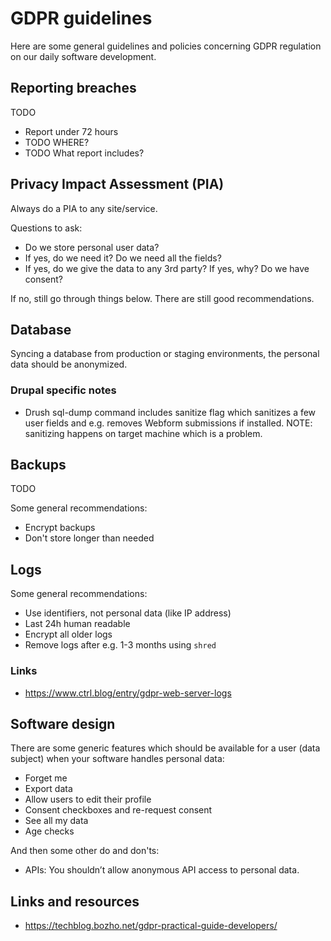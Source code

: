 # GDPR guidelines

Here are some general guidelines and policies concerning GDPR regulation on our daily software development.

## Reporting breaches

TODO

- Report under 72 hours
- TODO WHERE?
- TODO What report includes?

## Privacy Impact Assessment (PIA)

Always do a PIA to any site/service.

Questions to ask:

- Do we store personal user data?
- If yes, do we need it? Do we need all the fields?
- If yes, do we give the data to any 3rd party? If yes, why? Do we have consent?

If no, still go through things below. There are still good recommendations.

## Database

Syncing a database from production or staging environments, the personal data should be anonymized.

### Drupal specific notes

- Drush sql-dump command includes sanitize flag which sanitizes a few user fields and e.g. removes Webform submissions
if installed. NOTE: sanitizing happens on target machine which is a problem.

## Backups

TODO

Some general recommendations:

- Encrypt backups
- Don't store longer than needed

## Logs

Some general recommendations:

- Use identifiers, not personal data (like IP address)
- Last 24h human readable
- Encrypt all older logs
- Remove logs after e.g. 1-3 months using `shred`

### Links

- https://www.ctrl.blog/entry/gdpr-web-server-logs

## Software design

There are some generic features which should be available for a user (data subject) when your software handles personal
data:

- Forget me
- Export data
- Allow users to edit their profile
- Consent checkboxes and re-request consent
- See all my data
- Age checks

And then some other do and don'ts:

- APIs: You shouldn’t allow anonymous API access to personal data.


## Links and resources

- https://techblog.bozho.net/gdpr-practical-guide-developers/
